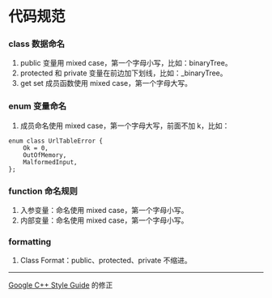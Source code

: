 # 代码规范

### class 数据命名

1. public 变量用 mixed case，第一个字母小写，比如：binaryTree。
2. protected 和 private 变量在前边加下划线，比如：_binaryTree。
3. get set 成员函数使用 mixed case，第一个字母大写。

### enum 变量命名
1. 成员命名使用 mixed case，第一个字母大写，前面不加 k，比如：
```
enum class UrlTableError {
    Ok = 0,
    OutOfMemory,
    MalformedInput,
};
```

### function 命名规则
1. 入参变量：命名使用 mixed case，第一个字母小写。
2. 内部变量：命名使用 mixed case，第一个字母小写。

### formatting
1. Class Format：public、protected、private 不缩进。

****
[Google C++ Style Guide](https://google.github.io/styleguide/cppguide.html) 的修正

